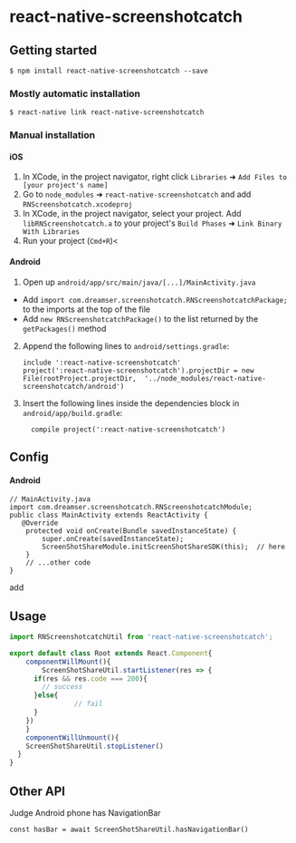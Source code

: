 
# react-native-screenshotcatch

## Getting started

`$ npm install react-native-screenshotcatch --save`

### Mostly automatic installation

`$ react-native link react-native-screenshotcatch`

### Manual installation


#### iOS

1. In XCode, in the project navigator, right click `Libraries` ➜ `Add Files to [your project's name]`
2. Go to `node_modules` ➜ `react-native-screenshotcatch` and add `RNScreenshotcatch.xcodeproj`
3. In XCode, in the project navigator, select your project. Add `libRNScreenshotcatch.a` to your project's `Build Phases` ➜ `Link Binary With Libraries`
4. Run your project (`Cmd+R`)<

#### Android

1. Open up `android/app/src/main/java/[...]/MainActivity.java`
  - Add `import com.dreamser.screenshotcatch.RNScreenshotcatchPackage;` to the imports at the top of the file
  - Add `new RNScreenshotcatchPackage()` to the list returned by the `getPackages()` method
2. Append the following lines to `android/settings.gradle`:
  	```
  	include ':react-native-screenshotcatch'
  	project(':react-native-screenshotcatch').projectDir = new File(rootProject.projectDir, 	'../node_modules/react-native-screenshotcatch/android')
  	```
3. Insert the following lines inside the dependencies block in `android/app/build.gradle`:
  	```
      compile project(':react-native-screenshotcatch')
  	```

## Config

#### Android

```
// MainActivity.java
import com.dreamser.screenshotcatch.RNScreenshotcatchModule;
public class MainActivity extends ReactActivity {
   @Override
    protected void onCreate(Bundle savedInstanceState) {
        super.onCreate(savedInstanceState);
        ScreenShotShareModule.initScreenShotShareSDK(this);  // here
    }
    // ...other code
}
```

add

## Usage
```javascript
import RNScreenshotcatchUtil from 'react-native-screenshotcatch';

export default class Root extends React.Component{
	componentWillMount(){
		ScreenShotShareUtil.startListener(res => {
      if(res && res.code === 200){
        // success
      }else{
				// fail
      }
    })
	}
	componentWillUnmount(){
    ScreenShotShareUtil.stopListener()
  }
}

```

## Other API

Judge Android phone has NavigationBar
```
const hasBar = await ScreenShotShareUtil.hasNavigationBar()
```